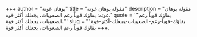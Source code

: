 +++
author = "يوهان غوته"
title = "مقولة يوهان غوته"
description = "مقولة يوهان غوته: بقاؤك قوياً رغم الصعوبات، يجعلك أكثر قوة."
quote = '''بقاؤك قوياً رغم الصعوبات، يجعلك أكثر قوة.''' 
slug = "بقاؤك-قوياً-رغم-الصعوبات-يجعلك-أكثر-قوة"
+++
بقاؤك قوياً رغم الصعوبات، يجعلك أكثر قوة.
